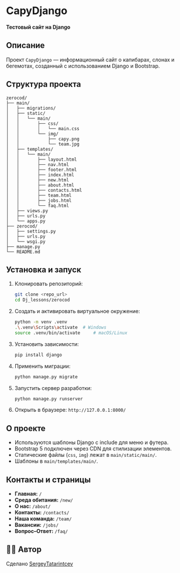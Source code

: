 # CapyDjango

**Тестовый сайт на Django**

## Описание
Проект `CapyDjango` — информационный сайт о капибарах, слонах и бегемотах, созданный с использованием Django и Bootstrap.

## Структура проекта
```
zerocod/
├── main/
│   ├── migrations/
│   ├── static/
│   │   └── main/
│   │       ├── css/
│   │       │   └── main.css
│   │       └── img/
│   │           ├── capy.png
│   │           └── team.jpg
│   ├── templates/
│   │   └── main/
│   │       ├── layout.html
│   │       ├── nav.html
│   │       ├── footer.html
│   │       ├── index.html
│   │       ├── new.html
│   │       ├── about.html
│   │       ├── contacts.html
│   │       ├── team.html
│   │       ├── jobs.html
│   │       └── faq.html
│   ├── views.py
│   ├── urls.py
│   └── apps.py
├── zerocod/
│   ├── settings.py
│   ├── urls.py
│   └── wsgi.py
├── manage.py
└── README.md
```

## Установка и запуск

1. Клонировать репозиторий:
   ```bash
   git clone <repo_url>
   cd Dj_lessons/zerocod
   ```

2. Создать и активировать виртуальное окружение:
   ```bash
   python -m venv .venv
   .\.venv\Scripts\activate  # Windows
   source .venv/bin/activate     # macOS/Linux
   ```

3. Установить зависимости:
   ```bash
   pip install django
   ```

4. Применить миграции:
   ```bash
   python manage.py migrate
   ```

5. Запустить сервер разработки:
   ```bash
   python manage.py runserver
   ```

6. Открыть в браузере: `http://127.0.0.1:8000/`

## О проекте

- Используются шаблоны Django с include для меню и футера.
- Bootstrap 5 подключен через CDN для стилизации элементов.
- Статические файлы (`css`, `img`) лежат в `main/static/main/`.
- Шаблоны в `main/templates/main/`.

## Контакты и страницы

- **Главная:** `/`
- **Среда обитания:** `/new/`
- **О нас:** `/about/`
- **Контакты:** `/contacts/`
- **Наша команда:** `/team/`
- **Вакансии:** `/jobs/`
- **Вопрос–Ответ:** `/faq/`

## 👨‍💻 Автор

Сделано [SergeyTatarintcev](https://github.com/SergeyTatarintcev)

